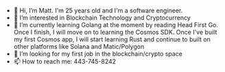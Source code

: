 - 👋 Hi, I’m Matt. I'm 25 years old and I'm a software engineer.
- 👀 I’m interested in Blockchain Technology and Cryptocurrency
- 🌱 I’m currently learning Golang at the moment by reading Head First Go. Once I finish, I will move on to learning the Cosmos SDK. Once I've built my first Cosmos app, I will start learning Rust and continue to built on other platforms like Solana and Matic/Polygon
- 💞️ I’m looking for my first job in the blockchain/crypto space 
- 📫 How to reach me: 443-745-8242

<!---
mpvolt/mpvolt is a ✨ special ✨ repository because its `README.md` (this file) appears on your GitHub profile.
You can click the Preview link to take a look at your changes.
--->
